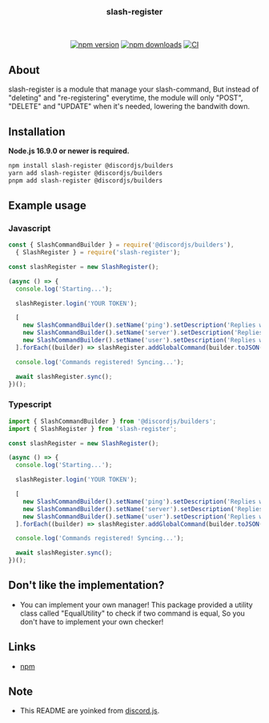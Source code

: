 <div align="center">
  <br/>
    <h3>slash-register</h3>
  <br/>
  <p>
    <a href="https://www.npmjs.com/package/slash-register"><img src="https://img.shields.io/npm/v/slash-register.svg?maxAge=3600" alt="npm version"/></a>
    <a href="https://www.npmjs.com/package/slash-register"><img src="https://img.shields.io/npm/dt/slash-register.svg?maxAge=3600" alt="npm downloads"/></a>
    <a href="https://github.com/xhayper/slash-register/actions/workflows/CI.yaml"><img src="https://github.com/xhayper/slash-register/actions/workflows/CI.yaml/badge.svg" alt="CI"/></a>
  </p>
</div>

## About

slash-register is a module that manage your slash-command, But instead of "deleting" and "re-registering" everytime, the module will only "POST", "DELETE" and "UPDATE" when it's needed, lowering the bandwith down.

## Installation

**Node.js 16.9.0 or newer is required.**

```sh
npm install slash-register @discordjs/builders
yarn add slash-register @discordjs/builders
pnpm add slash-register @discordjs/builders
```

## Example usage

### Javascript

```js
const { SlashCommandBuilder } = require('@discordjs/builders'),
  { SlashRegister } = require('slash-register');

const slashRegister = new SlashRegister();

(async () => {
  console.log('Starting...');

  slashRegister.login('YOUR TOKEN');

  [
    new SlashCommandBuilder().setName('ping').setDescription('Replies with pong!'),
    new SlashCommandBuilder().setName('server').setDescription('Replies with server info!'),
    new SlashCommandBuilder().setName('user').setDescription('Replies with user info!')
  ].forEach((builder) => slashRegister.addGlobalCommand(builder.toJSON()));

  console.log('Commands registered! Syncing...');

  await slashRegister.sync();
})();
```

### Typescript

```ts
import { SlashCommandBuilder } from '@discordjs/builders';
import { SlashRegister } from 'slash-register';

const slashRegister = new SlashRegister();

(async () => {
  console.log('Starting...');

  slashRegister.login('YOUR TOKEN');

  [
    new SlashCommandBuilder().setName('ping').setDescription('Replies with pong!'),
    new SlashCommandBuilder().setName('server').setDescription('Replies with server info!'),
    new SlashCommandBuilder().setName('user').setDescription('Replies with user info!')
  ].forEach((builder) => slashRegister.addGlobalCommand(builder.toJSON()));

  console.log('Commands registered! Syncing...');

  await slashRegister.sync();
})();
```

## Don't like the implementation?

- You can implement your own manager! This package provided a utility class called "EqualUtility" to check if two command is equal, So you don't have to implement your own checker!

## Links

- [npm](https://www.npmjs.com/package/slash-register)

## Note

- This README are yoinked from [discord.js](https://github.com/discordjs/discord.js).
